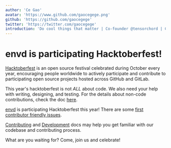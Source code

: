 ```yaml
---
author: 'Ce Gao'
avatar: 'https://www.github.com/gaocegege.png'
github: 'https://github.com/gaocegege'
twitter: 'https://twitter.com/gaocegege'
introduction: 'Do cool things that matter | Co-founder @tensorchord | Co-chair @kubeflow | ex-@Tencent, @bytedance, @caicloud'
---
```


# envd is participating Hacktoberfest!

[Hacktoberfest](https://hacktoberfest.com/) is an open source festival celebrated during October every year, encouraging people worldwide to actively participate and contribute to participating open source projects hosted across GitHub and GitLab.

This year's hacktoberfest is not *ALL* about code. We also need your help with writing, designing, and testing. For the details about non-code contributions, check the doc [here](https://hacktoberfest.com/about/#low-or-non-code).

[envd](https://github.com/tensorchord/envd) is participating Hacktoberfest this year! There are some [first contributor friendly issues](https://github.com/tensorchord/envd/issues?q=is%3Aissue+is%3Aopen+label%3A%22good+first+issue+%E2%9D%A4%EF%B8%8F%22).

[Contributing](./contributing) and [Development](./development) docs may help you get familiar with our codebase and contributing process.

What are you waiting for? Come, join us and celebrate!

<Author/>
